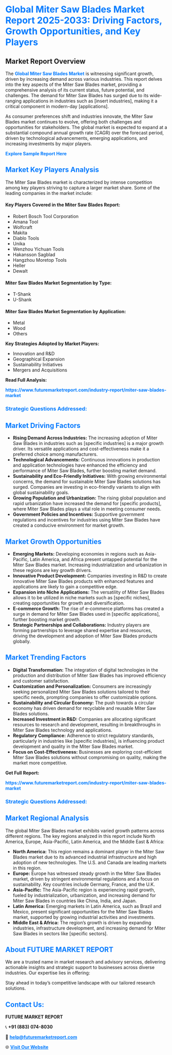 <h1 style="color: #007BFF;">Global Miter Saw Blades Market Report 2025-2033: Driving Factors, Growth Opportunities, and Key Players</h1>

<section id="overview">
<h2>Market Report Overview</h2>
<p>The <a href="https://www.futuremarketreport.com/industry-report/miter-saw-blades-market" style="color: #007BFF; text-decoration: none;"><strong>Global Miter Saw Blades Market</strong></a> is witnessing significant growth, driven by increasing demand across various industries. This report delves into the key aspects of the Miter Saw Blades market, providing a comprehensive analysis of its current status, future potential, and challenges. The demand for Miter Saw Blades has surged due to its wide-ranging applications in industries such as [insert industries], making it a critical component in modern-day [applications].</p>
<p>As consumer preferences shift and industries innovate, the Miter Saw Blades market continues to evolve, offering both challenges and opportunities for stakeholders. The global market is expected to expand at a substantial compound annual growth rate (CAGR) over the forecast period, driven by technological advancements, emerging applications, and increasing investments by major players.</p>
</section>

<section id="overview">
<p><a href="https://www.futuremarketreport.com/request-sample/reportId=37659" style="color: #007BFF; text-decoration: none;"><strong>Explore Sample Report Here</strong></a></p>
</section>

<section id="key-players">
<h2 style="color: #007BFF;">Market Key Players Analysis</h2>
<p>The Miter Saw Blades market is characterized by intense competition among key players striving to capture a larger market share. Some of the leading companies in the market include:</p>
<h4>Key Players Covered in the Miter Saw Blades Report:</h4>
<ul><li>Robert Bosch Tool Corporation</li><li>Amana Tool</li><li>Wolfcraft</li><li>Makita</li><li>Diablo Tools</li><li>Unika</li><li>Wenzhou Yichuan Tools</li><li>Hakansson Sagblad</li><li>Hangzhou Moretop Tools</li><li>Heller</li><li>Dewalt</li></ul>
<h4>Miter Saw Blades Market Segmentation by Type:</h4>
<ul><li>T-Shank</li><li>U-Shank</li></ul>

<h4>Miter Saw Blades Market Segmentation by Application:</h4>
<ul><li>Metal</li><li>Wood</li><li>Others</li></ul>
<p><strong>Key Strategies Adopted by Market Players:</strong></p>
<ul>
<li>Innovation and R&D</li>
<li>Geographical Expansion</li>
<li>Sustainability Initiatives</li>
<li>Mergers and Acquisitions</li>
</ul>
</section>

<section>
<p><strong>Read Full Analysis: </strong></p><a href="https://www.futuremarketreport.com/industry-report/miter-saw-blades-market" style="color: #007BFF; text-decoration: none;"><strong>https://www.futuremarketreport.com/industry-report/miter-saw-blades-market</strong></a>
<h3 style="color: #007BFF;">Strategic Questions Addressed:</h3>
</section>

<section id="driving-factors">
<h2 style="color: #007BFF;">Market Driving Factors</h2>
<ul>
<li><strong>Rising Demand Across Industries:</strong> The increasing adoption of Miter Saw Blades in industries such as [specific industries] is a major growth driver. Its versatile applications and cost-effectiveness make it a preferred choice among manufacturers.</li>
<li><strong>Technological Advancements:</strong> Continuous innovations in production and application technologies have enhanced the efficiency and performance of Miter Saw Blades, further boosting market demand.</li>
<li><strong>Sustainability and Eco-Friendly Initiatives:</strong> With growing environmental concerns, the demand for sustainable Miter Saw Blades solutions has surged. Companies are investing in eco-friendly variants to align with global sustainability goals.</li>
<li><strong>Growing Population and Urbanization:</strong> The rising global population and rapid urbanization have increased the demand for [specific products], where Miter Saw Blades plays a vital role in meeting consumer needs.</li>
<li><strong>Government Policies and Incentives:</strong> Supportive government regulations and incentives for industries using Miter Saw Blades have created a conducive environment for market growth.</li>
</ul>
</section>

<section id="growth-opportunities">
<h2 style="color: #007BFF;">Market Growth Opportunities</h2>
<ul>
<li><strong>Emerging Markets:</strong> Developing economies in regions such as Asia-Pacific, Latin America, and Africa present untapped potential for the Miter Saw Blades market. Increasing industrialization and urbanization in these regions are key growth drivers.</li>
<li><strong>Innovative Product Development:</strong> Companies investing in R&D to create innovative Miter Saw Blades products with enhanced features and applications are likely to gain a competitive edge.</li>
<li><strong>Expansion into Niche Applications:</strong> The versatility of Miter Saw Blades allows it to be utilized in niche markets such as [specific niches], creating opportunities for growth and diversification.</li>
<li><strong>E-commerce Growth:</strong> The rise of e-commerce platforms has created a surge in demand for Miter Saw Blades used in [specific applications], further boosting market growth.</li>
<li><strong>Strategic Partnerships and Collaborations:</strong> Industry players are forming partnerships to leverage shared expertise and resources, driving the development and adoption of Miter Saw Blades products globally.</li>
</ul>
</section>

<section id="trending-factors">
<h2 style="color: #007BFF;">Market Trending Factors</h2>
<ul>
<li><strong>Digital Transformation:</strong> The integration of digital technologies in the production and distribution of Miter Saw Blades has improved efficiency and customer satisfaction.</li>
<li><strong>Customization and Personalization:</strong> Consumers are increasingly seeking personalized Miter Saw Blades solutions tailored to their specific needs, prompting companies to offer customizable options.</li>
<li><strong>Sustainability and Circular Economy:</strong> The push towards a circular economy has driven demand for recyclable and reusable Miter Saw Blades solutions.</li>
<li><strong>Increased Investment in R&D:</strong> Companies are allocating significant resources to research and development, resulting in breakthroughs in Miter Saw Blades technology and applications.</li>
<li><strong>Regulatory Compliance:</strong> Adherence to strict regulatory standards, particularly in industries like [specific industries], is influencing product development and quality in the Miter Saw Blades market.</li>
<li><strong>Focus on Cost-Effectiveness:</strong> Businesses are exploring cost-efficient Miter Saw Blades solutions without compromising on quality, making the market more competitive.</li>
</ul>
</section>

<section>
<p><strong>Get Full Report: </strong></p><a href="https://www.futuremarketreport.com/industry-report/miter-saw-blades-market" style="color: #007BFF; text-decoration: none;"><strong>https://www.futuremarketreport.com/industry-report/miter-saw-blades-market</strong></a>
<h3 style="color: #007BFF;">Strategic Questions Addressed:</h3>
</section>


<section id="regional-analysis">
<h2 style="color: #007BFF;">Market Regional Analysis</h2>
<p>The global Miter Saw Blades market exhibits varied growth patterns across different regions. The key regions analyzed in this report include North America, Europe, Asia-Pacific, Latin America, and the Middle East & Africa:</p>
<ul>
<li><strong>North America:</strong> This region remains a dominant player in the Miter Saw Blades market due to its advanced industrial infrastructure and high adoption of new technologies. The U.S. and Canada are leading markets in this region.</li>
<li><strong>Europe:</strong> Europe has witnessed steady growth in the Miter Saw Blades market, driven by stringent environmental regulations and a focus on sustainability. Key countries include Germany, France, and the U.K.</li>
<li><strong>Asia-Pacific:</strong> The Asia-Pacific region is experiencing rapid growth, fueled by industrialization, urbanization, and increasing demand for Miter Saw Blades in countries like China, India, and Japan.</li>
<li><strong>Latin America:</strong> Emerging markets in Latin America, such as Brazil and Mexico, present significant opportunities for the Miter Saw Blades market, supported by growing industrial activities and investments.</li>
<li><strong>Middle East & Africa:</strong> The region’s growth is driven by expanding industries, infrastructure development, and increasing demand for Miter Saw Blades in sectors like [specific sectors].</li>
</ul>
</section>

<footer>
<h2 style="color: #007BFF;">About FUTURE MARKET REPORT</h2>
<p>We are a trusted name in market research and advisory services, delivering actionable insights and strategic support to businesses across diverse industries. Our expertise lies in offering:</p>

<p>Stay ahead in today’s competitive landscape with our tailored research solutions.</p>

<h2 style="color: #007BFF;">Contact Us:</h2>
<p><strong>FUTURE MARKET REPORT</strong></p>
<p>📞 <strong>+91 (883) 074-8030</strong></p>
<p>📧 <strong><a href="mailto:help@futuremarketreport.com" style="color: #007BFF;">help@futuremarketreport.com</a></strong></p>
<p>🌐 <strong><a href="https://www.futuremarketreport.com/" style="color: #007BFF;">Visit Our Website</a></strong></p>
</footer>